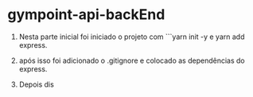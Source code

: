 # gympoint-api-backEnd

1. Nesta parte inicial foi iniciado o projeto com ```yarn init -y e yarn add express.

2. após isso foi adicionado o .gitignore e colocado as dependências do express.

3. Depois dis
